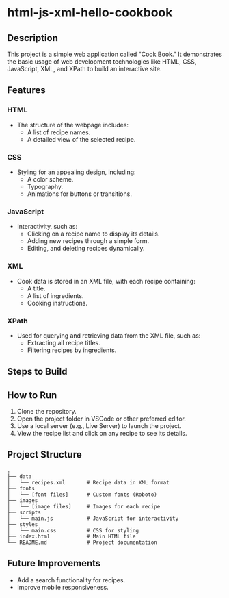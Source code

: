 # html-js-xml-hello-cookbook

## Description
This project is a simple web application called "Cook Book." It demonstrates the basic usage of web development technologies like HTML, CSS, JavaScript, XML, and XPath to build an interactive site. 

## Features

### HTML
- The structure of the webpage includes:
  - A list of recipe names.
  - A detailed view of the selected recipe.

### CSS
- Styling for an appealing design, including:
  - A color scheme.
  - Typography.
  - Animations for buttons or transitions.

### JavaScript
- Interactivity, such as:
  - Clicking on a recipe name to display its details.
  - Adding new recipes through a simple form.
  - Editing, and deleting recipes dynamically.

### XML
- Cook data is stored in an XML file, with each recipe containing:
  - A title.
  - A list of ingredients.
  - Cooking instructions.

### XPath
- Used for querying and retrieving data from the XML file, such as:
  - Extracting all recipe titles.
  - Filtering recipes by ingredients.

## Steps to Build


## How to Run
1. Clone the repository.
2. Open the project folder in VSCode or other preferred editor.
3. Use a local server (e.g., Live Server) to launch the project.
4. View the recipe list and click on any recipe to see its details.

## Project Structure
```
.
├── data
│   └── recipes.xml       # Recipe data in XML format
├── fonts
│   └── [font files]      # Custom fonts (Roboto)
├── images
│   └── [image files]     # Images for each recipe
├── scripts
│   └── main.js           # JavaScript for interactivity
├── styles
│   └── main.css          # CSS for styling
├── index.html            # Main HTML file
└── README.md             # Project documentation
```

## Future Improvements
- Add a search functionality for recipes.
- Improve mobile responsiveness.

